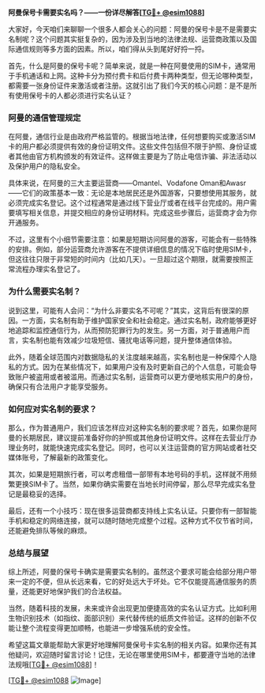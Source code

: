 **阿曼保号卡需要实名吗？——一份详尽解答[[TG💪+ @esim1088](https://t.me/s/esim1088)]**

大家好，今天咱们来聊聊一个很多人都会关心的问题：阿曼的保号卡是不是需要实名制呢？这个问题其实挺复杂的，因为涉及到当地的法律法规、运营商政策以及国际通信规则等多方面的因素。所以，咱们得从头到尾好好捋一捋。

首先，什么是阿曼的保号卡呢？简单来说，就是一种在阿曼使用的SIM卡，通常用于手机通话和上网。这种卡分为预付费卡和后付费卡两种类型，但无论哪种类型，都需要一张身份证件来激活或者注册。这就引出了我们今天的核心问题：是不是所有使用保号卡的人都必须进行实名认证？

### **阿曼的通信管理规定**

在阿曼，通信行业是由政府严格监管的。根据当地法律，任何想要购买或激活SIM卡的用户都必须提供有效的身份证明文件。这些文件包括但不限于护照、身份证或者其他由官方机构颁发的有效证件。这样做主要是为了防止电信诈骗、非法活动以及保护用户的隐私安全。

具体来说，在阿曼的三大主要运营商——Omantel、Vodafone Oman和Awasr——它们的政策基本一致：无论是本地居民还是外国游客，只要想使用其服务，就必须完成实名登记。这个过程通常是通过线下营业厅或者在线平台完成的。用户需要填写相关信息，并提交相应的身份证明材料。完成这些步骤后，运营商才会为你开通服务。

不过，这里有个小细节需要注意：如果是短期访问阿曼的游客，可能会有一些特殊的安排。例如，部分运营商允许游客在不提供详细信息的情况下临时使用SIM卡，但这往往只限于非常短的时间内（比如几天）。一旦超过这个期限，就需要按照正常流程办理实名登记了。

### **为什么需要实名制？**

说到这里，可能有人会问：“为什么非要实名不可呢？”其实，这背后有很深的原因。一方面，实名制有助于维护国家安全和社会稳定。通过实名制，政府能够更好地追踪和监控通信行为，从而预防犯罪行为的发生。另一方面，对于普通用户而言，实名制也能有效减少垃圾短信、骚扰电话等问题，提升整体通信体验。

此外，随着全球范围内对数据隐私的关注度越来越高，实名制也是一种保障个人隐私的方式。因为在某些情况下，如果用户没有及时更新自己的个人信息，可能会导致账户被盗用或者被滥用。而通过实名制，运营商可以更方便地核实用户的身份，确保只有合法用户才能享受服务。

### **如何应对实名制的要求？**

那么，作为普通用户，我们应该怎样应对这种实名制的要求呢？首先，如果你是阿曼的长期居民，建议提前准备好你的护照或其他身份证明文件。这样在去营业厅办理业务时，就能快速完成实名登记。同时，也可以关注运营商的官方网站或者社交媒体账号，了解最新的政策变化。

其次，如果是短期旅行者，可以考虑租借一部带有本地号码的手机，这样就不用频繁更换SIM卡了。当然，如果你确实需要在当地长时间停留，那么尽早完成实名登记是最稳妥的选择。

最后，还有一个小技巧：现在很多运营商都支持线上实名认证。只要你有一部智能手机和稳定的网络连接，就可以随时随地完成整个过程。这种方式不仅节省时间，还能避免排队等候的麻烦。

### **总结与展望**

综上所述，阿曼的保号卡确实是需要实名制的。虽然这个要求可能会给部分用户带来一定的不便，但从长远来看，它的好处远大于坏处。它不仅能提高通信服务的质量，还能更好地保护我们的合法权益。

当然，随着科技的发展，未来或许会出现更加便捷高效的实名认证方式。比如利用生物识别技术（如指纹、面部识别）来代替传统的纸质文件验证。这样的创新不仅能让整个流程变得更加顺畅，也能进一步增强系统的安全性。

希望这篇文章能帮助大家更好地理解阿曼保号卡实名制的相关内容。如果你还有其他疑问，欢迎随时留言讨论！记住，无论在哪里使用SIM卡，都要遵守当地的法律法规哦[[TG💪+ @esim1088](https://t.me/s/esim1088)]！

[[TG💪+ @esim1088](https://t.me/s/esim1088) ![Image](https://i.postimg.cc/4NQfJmqS/Snipaste-2025-05-13-00-14-12.png)]